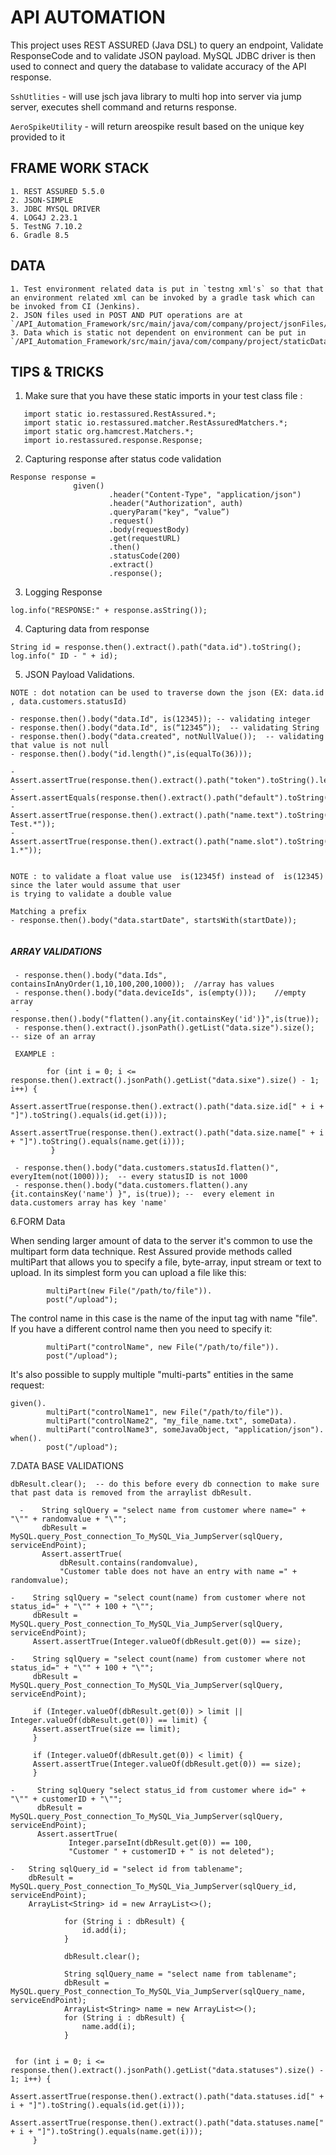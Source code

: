  # API AUTOMATION 
 
 This project uses REST ASSURED (Java DSL) to query an endpoint, Validate ResponseCode and to validate JSON payload.
 MySQL JDBC driver is then used to connect and query the database to validate accuracy of the API response.
 
 `SshUtlities` - will use jsch java library to multi hop into server via jump server, executes shell command and returns response.  
 
 `AeroSpikeUtility` - will return areospike result based on the unique key provided to it  
 
 
 ## FRAME WORK STACK 
 ```
 1. REST ASSURED 5.5.0
 2. JSON-SIMPLE 
 3. JDBC MYSQL DRIVER
 4. LOG4J 2.23.1  
 5. TestNG 7.10.2  
 6. Gradle 8.5
 ```
 
 ## DATA 
 ```
 1. Test environment related data is put in `testng xml's` so that that an environment related xml can be invoked by a gradle task which can be invoked from CI (Jenkins).
 2. JSON files used in POST AND PUT operations are at `/API_Automation_Framework/src/main/java/com/company/project/jsonFiles/*`.
 3. Data which is static not dependent on environment can be put in `/API_Automation_Framework/src/main/java/com/company/project/staticData/Constants.java`.
 ```
 
 
  ## TIPS & TRICKS 
  
  1. Make sure that you have these static imports in your test class file :
  ````   
     import static io.restassured.RestAssured.*;
     import static io.restassured.matcher.RestAssuredMatchers.*;
     import static org.hamcrest.Matchers.*;
     import io.restassured.response.Response;
````

  2. Capturing response after status code validation
  
  ```
 Response response =
                given()
                        .header("Content-Type", "application/json")
                        .header("Authorization", auth)
                        .queryParam("key", “value”)
                        .request()
                        .body(requestBody)
                        .get(requestURL)
                        .then()
                        .statusCode(200)
                        .extract()
                        .response();
```

  3. Logging Response 

```
log.info("RESPONSE:" + response.asString());
```

  4. Capturing data from response
  
  ```
  String id = response.then().extract().path("data.id").toString();
  log.info(" ID - " + id);
  ```
  
  5. JSON Payload Validations.
  
  `NOTE : dot notation can be used to traverse down the json (EX: data.id , data.customers.statusId)`
    
  ````
  - response.then().body("data.Id", is(12345)); -- validating integer
  - response.then().body("data.Id", is(“12345”));  -- validating String
  - response.then().body("data.created", notNullValue());  -- validating that value is not null
  - response.then().body("id.length()",is(equalTo(36)));
   
  - Assert.assertTrue(response.then().extract().path("token").toString().length()==36);
  - Assert.assertEquals(response.then().extract().path("default").toString(),"false");
  - Assert.assertTrue(response.then().extract().path("name.text").toString().matches(".*?Test.*"));
  - Assert.assertTrue(response.then().extract().path("name.slot").toString().matches(".*?1.*"));
  
  
  NOTE : to validate a float value use  is(12345f) instead of  is(12345) since the later would assume that user 
  is trying to validate a double value 
  
  Matching a prefix
  - response.then().body("data.startDate", startsWith(startDate));


 ````
 
 
  ##### ARRAY VALIDATIONS
 ````
  - response.then().body("data.Ids", containsInAnyOrder(1,10,100,200,1000));  //array has values
  - response.then().body("data.deviceIds", is(empty()));    //empty array
  - response.then().body("flatten().any{it.containsKey('id')}",is(true));
  - response.then().extract().jsonPath().getList("data.size").size();  -- size of an array 
  
  EXAMPLE :
  
         for (int i = 0; i <= response.then().extract().jsonPath().getList("data.sixe").size() - 1; i++) {
              Assert.assertTrue(response.then().extract().path("data.size.id[" + i + "]").toString().equals(id.get(i)));
              Assert.assertTrue(response.then().extract().path("data.size.name[" + i + "]").toString().equals(name.get(i)));
          }

  - response.then().body("data.customers.statusId.flatten()", everyItem(not(1000)));  -- every statusID is not 1000    
  - response.then().body("data.customers.flatten().any {it.containsKey('name') }", is(true)); --  every element in data.customers array has key 'name'
  ````
  
  6.FORM Data
   
  When sending larger amount of data to the server it's common to use the multipart form data technique. Rest Assured provide methods called multiPart that allows you to specify a file, byte-array, input stream or text to upload. In its simplest form you can upload a file like this:
  
  ```given().
          multiPart(new File("/path/to/file")).
          post("/upload");
   ```
  
  The control name in this case is the name of the input tag with name "file". If you have a different control name then you need to specify it:
  
  ```given().
          multiPart("controlName", new File("/path/to/file")).
          post("/upload");
   ```
  
  It's also possible to supply multiple "multi-parts" entities in the same request:
  
  ```
  given().
          multiPart("controlName1", new File("/path/to/file")).
          multiPart("controlName2", "my_file_name.txt", someData).
          multiPart("controlName3", someJavaObject, "application/json").
  when().
          post("/upload");
   ```
  
  
  
  7.DATA BASE VALIDATIONS
  
  `dbResult.clear();  -- do this before every db connection to make sure that past data is removed from the arraylist dbResult.`
```
  -    String sqlQuery = "select name from customer where name=" + "\"" + randomvalue + "\"";
       dbResult = MySQL.query_Post_connection_To_MySQL_Via_JumpServer(sqlQuery, serviceEndPoint);
       Assert.assertTrue(
           dbResult.contains(randomvalue),
           "Customer table does not have an entry with name =" + randomvalue);
  ```
  
  ````
  -    String sqlQuery = "select count(name) from customer where not status_id=" + "\"" + 100 + "\"";
       dbResult = MySQL.query_Post_connection_To_MySQL_Via_JumpServer(sqlQuery, serviceEndPoint);
       Assert.assertTrue(Integer.valueOf(dbResult.get(0)) == size);
  ````
  ```
  -    String sqlQuery = "select count(name) from customer where not status_id=" + "\"" + 100 + "\"";
       dbResult = MySQL.query_Post_connection_To_MySQL_Via_JumpServer(sqlQuery, serviceEndPoint);

       if (Integer.valueOf(dbResult.get(0)) > limit || Integer.valueOf(dbResult.get(0)) == limit) {
       Assert.assertTrue(size == limit);
       }

       if (Integer.valueOf(dbResult.get(0)) < limit) {
       Assert.assertTrue(Integer.valueOf(dbResult.get(0)) == size);
       }
  ```
  ```
  -     String sqlQuery "select status_id from customer where id=" + "\"" + customerID + "\"";
        dbResult = MySQL.query_Post_connection_To_MySQL_Via_JumpServer(sqlQuery, serviceEndPoint);
        Assert.assertTrue(
               Integer.parseInt(dbResult.get(0)) == 100,
               "Customer " + customerID + " is not deleted");
  ```
  ```
  -   String sqlQuery_id = "select id from tablename";
      dbResult = MySQL.query_Post_connection_To_MySQL_Via_JumpServer(sqlQuery_id, serviceEndPoint);
      ArrayList<String> id = new ArrayList<>();
             
              for (String i : dbResult) {
                  id.add(i);
              }
      
              dbResult.clear();
      
              String sqlQuery_name = "select name from tablename";
              dbResult = MySQL.query_Post_connection_To_MySQL_Via_JumpServer(sqlQuery_name, serviceEndPoint);
              ArrayList<String> name = new ArrayList<>();
              for (String i : dbResult) {
                  name.add(i);
              }
      
      
   for (int i = 0; i <= response.then().extract().jsonPath().getList("data.statuses").size() - 1; i++) {
        Assert.assertTrue(response.then().extract().path("data.statuses.id[" + i + "]").toString().equals(id.get(i)));
       Assert.assertTrue(response.then().extract().path("data.statuses.name[" + i + "]").toString().equals(name.get(i)));
       }
  ```
  
  
  
